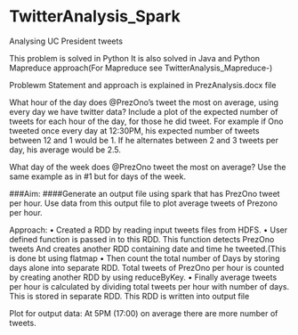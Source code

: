 # TwitterAnalysis_Spark
Analysing UC President tweets

This problem is solved in Python It is also solved in Java and Python Mapreduce approach(For Mapreduce see TwitterAnalysis_Mapreduce-)

Problewm Statement and approach is explained in PrezAnalysis.docx file

What hour of the day does @PrezOno’s tweet the most on average, using every day we have twitter data? Include a plot of the expected number of tweets for each hour of the day, for those he did tweet. For example if Ono tweeted once every day at 12:30PM, his expected number of tweets between 12 and 1 would be 1. If he alternates between 2 and 3 tweets per day, his average would be 2.5.

What day of the week does @PrezOno tweet the most on average? Use the same example as in #1 but for days of the week.


###Aim:
####Generate an output file using spark that has PrezOno tweet per hour. Use data from this output file to plot average tweets of Prezono per hour. 

Approach:
•	Created a RDD by reading input tweets files from HDFS. 
•	User defined function is passed in to this RDD. This function detects PrezOno tweets 
And creates another RDD containing date and time he tweeted.(This is done bt using flatmap
•	Then count the total number of Days by storing days alone into separate RDD. Total tweets of PrezOno per hour is counted by creating another RDD by using reduceByKey.
•	Finally average tweets per hour is calculated by dividing total tweets per hour with number of days. This is stored in separate RDD. This RDD is written into output file

Plot for output data: At 5PM (17:00) on average there are more number of tweets.
 



